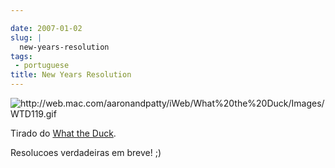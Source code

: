```yaml
---

date: 2007-01-02
slug: |
  new-years-resolution
tags:
 - portuguese
title: New Years Resolution
---
```


![<http://web.mac.com/aaronandpatty/iWeb/What%20the%20Duck/Images/WTD119.gif>](http://web.mac.com/aaronandpatty/iWeb/What%20the%20Duck/Images/WTD119.gif)

Tirado do [What the
Duck](http://web.mac.com/aaronandpatty/iWeb/What%20the%20Duck/Comic%20Strips/Comic%20Strips.html).

Resolucoes verdadeiras em breve! ;)
